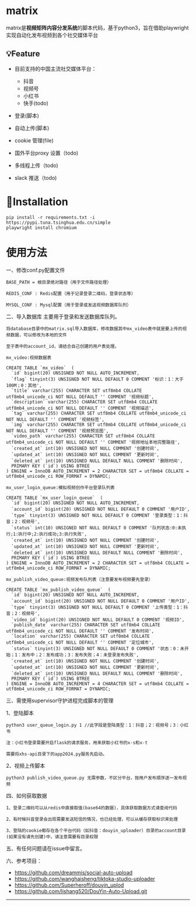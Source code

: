 # matrix
matrix是**视频矩阵内容分发系统**的脚本代码，基于python3，旨在借助playwright实现自动化发布视频到各个社交媒体平台

## 💡Feature
- 目前支持的中国主流社交媒体平台：
  - 抖音
  - 视频号
  - 小红书
  - 快手(todo)

- 登录(脚本)
- 自动上传(脚本)
- cookie 管理(file)
- 国外平台proxy 设置（todo)
- 多线程上传（todo)
- slack 推送（todo)


# 💾Installation
```
pip install -r requirements.txt -i https://pypi.tuna.tsinghua.edu.cn/simple
playwright install chromium
```

# 使用方法

一、修改conf.py配置文件
```
BASE_PATH = 根目录绝对路径（用于文件路径处理）

REDIS_CONF : Redis配置（用于记录登录二维码，登录状态等）

MYSQL_CONF : Mysql配置（用于登录或发送视频数据库队列）
```

二、导入数据库
主要用于登录和发送数据库队列。

```
将database目录中的matrix.sql导入数据库，修改数据其中mx_video表中就是要上传的视频数据，可以修改为本地的文件

至于表中的account_id，请结合自己创建的用户表处理。

mx_video:视频数据表

CREATE TABLE `mx_video`  (
  `id` bigint(20) UNSIGNED NOT NULL AUTO_INCREMENT,
  `flag` tinyint(3) UNSIGNED NOT NULL DEFAULT 0 COMMENT '标识：1：大于100M；0：其他',
  `title` varchar(255) CHARACTER SET utf8mb4 COLLATE utf8mb4_unicode_ci NOT NULL DEFAULT '' COMMENT '视频标题',
  `description` varchar(255) CHARACTER SET utf8mb4 COLLATE utf8mb4_unicode_ci NOT NULL DEFAULT '' COMMENT '视频描述',
  `tag` varchar(255) CHARACTER SET utf8mb4 COLLATE utf8mb4_unicode_ci NOT NULL DEFAULT '' COMMENT '视频标签',
  `img` varchar(255) CHARACTER SET utf8mb4 COLLATE utf8mb4_unicode_ci NOT NULL DEFAULT '' COMMENT '视频预览图',
  `video_path` varchar(255) CHARACTER SET utf8mb4 COLLATE utf8mb4_unicode_ci NOT NULL DEFAULT '' COMMENT '视频地址本地完整路径',
  `created_at` int(10) UNSIGNED NOT NULL COMMENT '创建时间',
  `updated_at` int(10) UNSIGNED NOT NULL COMMENT '更新时间',
  `deleted_at` int(10) UNSIGNED NULL DEFAULT NULL COMMENT '删除时间',
  PRIMARY KEY (`id`) USING BTREE
) ENGINE = InnoDB AUTO_INCREMENT = 2 CHARACTER SET = utf8mb4 COLLATE = utf8mb4_unicode_ci ROW_FORMAT = DYNAMIC;

mx_user_login_queue:模拟视频创作平台登录队列表

CREATE TABLE `mx_user_login_queue`  (
  `id` bigint(20) UNSIGNED NOT NULL AUTO_INCREMENT,
  `account_id` bigint(20) UNSIGNED NOT NULL DEFAULT 0 COMMENT '用户ID',
  `type` tinyint(3) UNSIGNED NOT NULL DEFAULT 0 COMMENT '登录类型：1：抖音；2：视频号',
  `status` int(10) UNSIGNED NOT NULL DEFAULT 0 COMMENT '队列状态:0:未执行;1:执行中;2:执行成功;3:执行失败',
  `created_at` int(10) UNSIGNED NOT NULL COMMENT '创建时间',
  `updated_at` int(10) UNSIGNED NOT NULL COMMENT '更新时间',
  `deleted_at` int(10) UNSIGNED NULL DEFAULT NULL COMMENT '删除时间',
  PRIMARY KEY (`id`) USING BTREE
) ENGINE = InnoDB AUTO_INCREMENT = 2 CHARACTER SET = utf8mb4 COLLATE = utf8mb4_unicode_ci ROW_FORMAT = DYNAMIC;

mx_publish_video_queue:视频发布队列表（注意要发布视频要先登录）

CREATE TABLE `mx_publish_video_queue`  (
  `id` bigint(20) UNSIGNED NOT NULL AUTO_INCREMENT,
  `account_id` bigint(20) UNSIGNED NOT NULL DEFAULT 0 COMMENT '用户ID',
  `type` tinyint(3) UNSIGNED NOT NULL DEFAULT 0 COMMENT '上传类型：1：抖音；2：视频号',
  `video_id` bigint(20) UNSIGNED NOT NULL DEFAULT 0 COMMENT '视频ID',
  `publish_date` varchar(255) CHARACTER SET utf8mb4 COLLATE utf8mb4_unicode_ci NOT NULL DEFAULT '' COMMENT '发布时间',
  `location` varchar(255) CHARACTER SET utf8mb4 COLLATE utf8mb4_unicode_ci NOT NULL DEFAULT '' COMMENT '定位城市',
  `status` tinyint(3) UNSIGNED NOT NULL DEFAULT 0 COMMENT '状态：0：未开始；1：发布中；2：发布成功；3：发布失败；4：未登录发布失败',
  `created_at` int(10) UNSIGNED NOT NULL COMMENT '创建时间',
  `updated_at` int(10) UNSIGNED NOT NULL COMMENT '更新时间',
  `deleted_at` int(10) UNSIGNED NULL DEFAULT NULL COMMENT '删除时间',
  PRIMARY KEY (`id`) USING BTREE
) ENGINE = InnoDB AUTO_INCREMENT = 4 CHARACTER SET = utf8mb4 COLLATE = utf8mb4_unicode_ci ROW_FORMAT = DYNAMIC;

```

三、需使用supervisor守护进程完成脚本的管理

1、登陆脚本

```
python3 user_queue_login.py 1 //此字段是登陆类型：1：抖音；2：视频号；3：小红书

注：小红书登录需要开启flask的请求服务，用来获取小红书的x-s和x-t

需要将xhs-api目录下的app2024.py服务先启动。

```

2、视频上传脚本

```
python3 publish_video_queue.py 无需参数，不区分平台，按用户发布顺序逐一发布视频

```
四、如何获取数据

```
1、登录二维码可以从redis中直接取值(base64的数据)，具体获取数据方式请查阅代码

2、有时候抖音登录会出现需要发送短信的情况，也已经处理，可以从缓存获取标识来处理

3、登陆的cookie都存在各个平台代码（如抖音：douyin_uploader）目录的account目录(如果没有请先创建)中，请注意需要有目录权限

```

五、有任何问题请在issue中留言。

六、参考项目：
- https://github.com/dreammis/social-auto-upload
- https://github.com/wanghaisheng/tiktoka-studio-uploader
- https://github.com/Superheroff/douyin_uplod
- https://github.com/lishang520/DouYin-Auto-Upload.git

---
